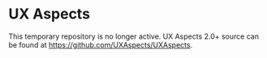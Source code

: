 # UX Aspects

This temporary repository is no longer active. UX Aspects 2.0+ source can be found at https://github.com/UXAspects/UXAspects.
